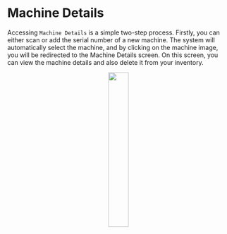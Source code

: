 # Machine Details 

Accessing `Machine Details` is a simple two-step process. Firstly, you can either scan or add the serial number of a new machine. The system will automatically select the machine, and by clicking on the machine image, you will be redirected to the Machine Details screen. On this screen, you can view the machine details and also delete it from your inventory.

<p align="center"><img src="https://i.imgur.com/KimphwK.gif" width="30%"></p>